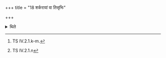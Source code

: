 +++
title = "18 शर्करायां वा तिसृभिः"

+++

<details><summary>थिते</summary>

18. Or he keeps it on the gravel. According to some (ritu alists) he keeps it down with three (verses)[^1] (and) stands praying with a verse containing the word haṁsa[^2] (swan).   

[^1]: TS IV.2.1.k-m.   

[^2]: TS IV.2.1.n  
</details>
